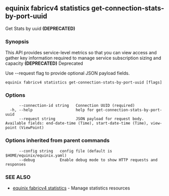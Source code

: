 ## equinix fabricv4 statistics get-connection-stats-by-port-uuid

Get Stats by uuid **(DEPRECATED)**

### Synopsis

This API provides service-level metrics so that you can view access and gather key information required to manage service subscription sizing and capacity **(DEPRECATED)** Deprecated

Use --request flag to provide optional JSON payload fields.

```
equinix fabricv4 statistics get-connection-stats-by-port-uuid [flags]
```

### Options

```
      --connection-id string   Connection UUID (required)
  -h, --help                   help for get-connection-stats-by-port-uuid
      --request string         JSON payload for request body. Available fields: end-date-time (Time), start-date-time (Time), view-point (ViewPoint)
```

### Options inherited from parent commands

```
      --config string   config file (default is $HOME/equinix/equinix.yaml)
      --debug           Enable debug mode to show HTTP requests and responses
```

### SEE ALSO

* [equinix fabricv4 statistics](equinix_fabricv4_statistics.md)	 - Manage statistics resources

